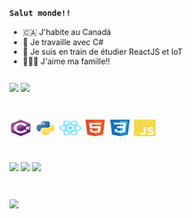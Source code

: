 ### ``` Salut monde!! ```

- 🇨🇦 J'habite au Canadá
- 🔭 Je travaille avec C#
- 🌱 Je suis en train de étudier ReactJS et IoT
- 👨‍👩‍👧 J'aime ma famille!!

##

<div>
  <img height="170em" src="https://github-readme-stats.vercel.app/api?username=leandropaixao&show_icons=true&theme=tokyonight" />
  <img height="170em" src="https://github-readme-stats.vercel.app/api/top-langs/?username=leandropaixao&layout=compact&langs_count=20&theme=tokyonight&hide=javascript,html,css,scss,mako,less" />
</div>
  
  ##
  
<div style="display: inline_block"><br>
  <img align="center" alt="Leandro-csharp" height="30" width="40" src="https://raw.githubusercontent.com/devicons/devicon/master/icons/csharp/csharp-original.svg" />
  <img align="center" alt="Leandro-python" height="30" width="40" src="https://raw.githubusercontent.com/devicons/devicon/master/icons/python/python-original.svg" />
  <img align="center" alt="Leandro-react" height="30" width="40" src="https://raw.githubusercontent.com/devicons/devicon/master/icons/react/react-original.svg" />
  <img align="center" alt="Leandro-html5" height="30" width="40" src="https://raw.githubusercontent.com/devicons/devicon/master/icons/html5/html5-original.svg" />
  <img align="center" alt="Leandro-css3" height="30" width="40" src="https://raw.githubusercontent.com/devicons/devicon/master/icons/css3/css3-original.svg" />
  <img align="center" alt="Leandro-js" height="30" width="40" src="https://raw.githubusercontent.com/devicons/devicon/master/icons/javascript/javascript-plain.svg" />
</div>
  
##
<div style="display: inline_block"><br>
 <a href="mailto:leandro.tec.inf@gmail.com"><img src="https://img.shields.io/badge/Gmail-D14836?style=for-the-badge&logo=gmail&logoColor=white"></a>
 <a href="https://www.linkedin.com/in/leandropaixao/"><img src="https://img.shields.io/badge/LinkedIn-0077B5?style=for-the-badge&logo=linkedin&logoColor=white"></a> 
 <a haref="https://twitter.com/leandropaixao"><img src="https://img.shields.io/badge/Twitter-1DA1F2?style=for-the-badge&logo=twitter&logoColor=white"></a>
</div>
  
##
<div style="display: inline_block"><br>  
  <img src="https://img.shields.io/badge/Apple-MacBook_Pro_2012-999999?style=for-the-badge&logo=apple&logoColor=white" />
</div>
